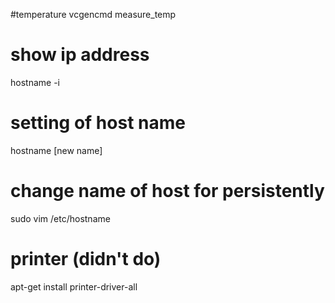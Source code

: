 
#temperature
vcgencmd measure_temp


# show ip address
hostname -i


# setting of host name
hostname [new name]


# change name of host for persistently
sudo vim /etc/hostname


# printer (didn't do)
apt-get install printer-driver-all

